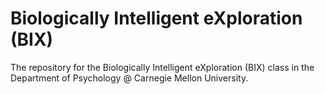 # Biologically Intelligent eXploration (BIX)

The repository for the Biologically Intelligent eXploration (BIX) class in the Department of Psychology @ Carnegie Mellon University.
